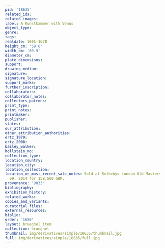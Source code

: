 ```yaml
---
pid: '18635'
related_ids: 
related_images: 
label: A Kunstkammer with Venus
object_type: 
genre: 
tags: 
realdate: 1601-1678
height_cm: '59.6'
width_cm: '89.9'
diameter_cm: 
plate_dimensions: 
support: 
drawing_medium: 
signature: 
signature_location: 
support_marks: 
further_inscription: 
collaborators: 
collaborator_notes: 
collectors_patrons: 
print_type: 
print_notes: 
printmaker: 
publisher: 
states: 
our_attribution: 
other_attribution_authorities: 
ertz_1979: 
ertz_2008: 
bailey_walker: 
hollstein_no: 
collection_type: 
location_country: 
location_city: 
location_collection: 
location_or_most_recent_sale_notes: Sold at Sothebys London Old Masters Sale on July
  09, 2014 for 158,500 GBP.
provenance: '9833'
bibliography: 
exhibition_history: 
related_works: 
copies_and_variants: 
curatorial_files: 
external_resources: 
biblio: 
order: '1656'
layout: brueghel_item
collection: brueghel
thumbnail: img/derivatives/simple/18635/thumbnail.jpg
full: img/derivatives/simple/18635/full.jpg
---
```

